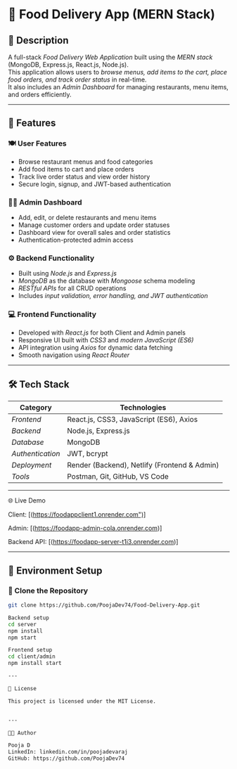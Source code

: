 # 🍔 Food Delivery App (MERN Stack)

## 📌 Description
A full-stack *Food Delivery Web Application* built using the *MERN stack* (MongoDB, Express.js, React.js, Node.js).  
This application allows users to *browse menus, add items to the cart, place food orders, and track order status* in real-time.  
It also includes an *Admin Dashboard* for managing restaurants, menu items, and orders efficiently.

---

## 🚀 Features

### 🍽 User Features
- Browse restaurant menus and food categories  
- Add food items to cart and place orders  
- Track live order status and view order history  
- Secure login, signup, and JWT-based authentication  

### 🧑‍💼 Admin Dashboard
- Add, edit, or delete restaurants and menu items  
- Manage customer orders and update order statuses  
- Dashboard view for overall sales and order statistics  
- Authentication-protected admin access  

### ⚙ Backend Functionality
- Built using *Node.js* and *Express.js*  
- *MongoDB* as the database with *Mongoose* schema modeling  
- *RESTful APIs* for all CRUD operations  
- Includes *input validation, error handling, and JWT authentication*

### 💻 Frontend Functionality
- Developed with *React.js* for both Client and Admin panels  
- Responsive UI built with *CSS3* and *modern JavaScript (ES6)*  
- API integration using *Axios* for dynamic data fetching  
- Smooth navigation using *React Router*

---

## 🛠 Tech Stack

| Category | Technologies |
|-----------|---------------|
| *Frontend* | React.js, CSS3, JavaScript (ES6), Axios |
| *Backend* | Node.js, Express.js |
| *Database* | MongoDB |
| *Authentication* | JWT, bcrypt |
| *Deployment* | Render (Backend), Netlify (Frontend & Admin) |
| *Tools* | Postman, Git, GitHub, VS Code |

---

🌐 Live Demo

Client: [(https://foodappclient1.onrender.com")]

Admin: [(https://foodapp-admin-cola.onrender.com)]

Backend API: [(https://foodapp-server-t1i3.onrender.com)]

---

## 🧩 Environment Setup

### 🔹 Clone the Repository
```bash
git clone https://github.com/PoojaDev74/Food-Delivery-App.git

Backend setup
cd server
npm install
npm start

Frontend setup
cd client/admin
npm install start 

---

🧾 License

This project is licensed under the MIT License.


---

👩‍💻 Author

Pooja D
LinkedIn: linkedin.com/in/poojadevaraj 
GitHub: https://github.com/PoojaDev74


